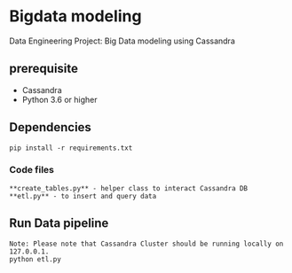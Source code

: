# Bigdata modeling
Data Engineering Project: Big Data modeling using Cassandra


## prerequisite

* Cassandra
* Python 3.6 or higher


## Dependencies
```
pip install -r requirements.txt
```

### Code files

    **create_tables.py** - helper class to interact Cassandra DB
    **etl.py** - to insert and query data


## Run Data pipeline
```
Note: Please note that Cassandra Cluster should be running locally on 127.0.0.1.
python etl.py 
```


